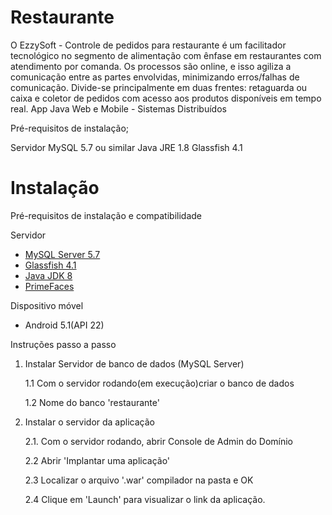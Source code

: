 # Restaurante
O EzzySoft - Controle de pedidos para restaurante é um facilitador tecnológico no segmento de alimentação com ênfase em restaurantes com atendimento por comanda. Os processos são online, e isso agiliza a comunicação entre as partes envolvidas, minimizando erros/falhas de comunicação. Divide-se principalmente em duas frentes: retaguarda ou caixa e coletor de pedidos com acesso aos produtos disponíveis em tempo real.
App Java Web e Mobile - Sistemas Distribuídos

Pré-requisitos de instalação;

Servidor MySQL 5.7 ou similar
Java JRE 1.8
Glassfish 4.1

# Instalação
Pré-requisitos de instalação e compatibilidade

Servidor
* <a href="https://www.mysql.com/products/community/">MySQL Server 5.7</a>
* <a href="http://www.oracle.com/technetwork/middleware/glassfish/community/default-153758.html">Glassfish 4.1</a>
* <a href="http://www.oracle.com/technetwork/java/javase/downloads/index.html">Java JDK 8</a>
* <a href="https://www.primefaces.org/">PrimeFaces</a>

Dispositivo móvel
* Android 5.1(API 22)


Instruções passo a passo
1. Instalar Servidor de banco de dados (MySQL Server)

   1.1 Com o servidor rodando(em execução)criar o banco de dados

   1.2  Nome do banco 'restaurante'

2. Instalar o servidor da aplicação

   2.1. Com o servidor rodando, abrir Console de Admin do Domínio

   2.2 Abrir 'Implantar uma aplicação'

   2.3 Localizar o arquivo '.war' compilador na pasta e OK

   2.4 Clique em 'Launch' para visualizar o link da aplicação.

